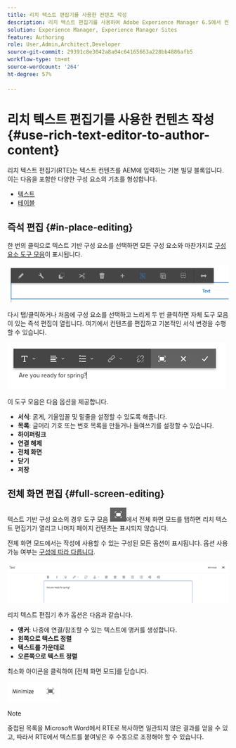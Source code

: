 ```yaml
---
title: 리치 텍스트 편집기를 사용한 컨텐츠 작성
description: 리치 텍스트 편집기를 사용하여 Adobe Experience Manager 6.5에서 컨텐츠를 작성합니다.
solution: Experience Manager, Experience Manager Sites
feature: Authoring
role: User,Admin,Architect,Developer
source-git-commit: 29391c8e3042a8a04c64165663a228bb4886afb5
workflow-type: tm+mt
source-wordcount: '264'
ht-degree: 57%

---
```


# 리치 텍스트 편집기를 사용한 컨텐츠 작성 {#use-rich-text-editor-to-author-content}

리치 텍스트 편집기(RTE)는 텍스트 컨텐츠를 AEM에 입력하는 기본 빌딩 블록입니다. 이는 다음을 포함한 다양한 구성 요소의 기초를 형성합니다.

* [텍스트](https://experienceleague.adobe.com/en/docs/experience-manager-core-components/using/wcm-components/text)
* [테이블](https://experienceleague.adobe.com/en/docs/experience-manager-core-components/using/wcm-components/text#table)

## 즉석 편집 {#in-place-editing}

한 번의 클릭으로 텍스트 기반 구성 요소를 선택하면 모든 구성 요소와 마찬가지로 [구성 요소 도구 모음](/help/sites-authoring/editing-content.md#edit-configure-copy-cut-delete-paste)이 표시됩니다.

![screen_shot_2018-03-21at163054](assets/screen_shot_2018-03-21at163054.png)

다시 탭/클릭하거나 처음에 구성 요소를 선택하고 느리게 두 번 클릭하면 자체 도구 모음이 있는 즉석 편집이 열립니다. 여기에서 컨텐츠를 편집하고 기본적인 서식 변경을 수행할 수 있습니다.

![screen_shot_2018-03-21at163214](assets/screen_shot_2018-03-21at163214.png)

이 도구 모음은 다음 옵션을 제공합니다.

* **서식**: 굵게, 기울임꼴 및 밑줄을 설정할 수 있도록 해줍니다.
* **목록**: 글머리 기호 또는 번호 목록을 만들거나 들여쓰기를 설정할 수 있습니다.
* **하이퍼링크**
* **연결 해제**
* **전체 화면**
* **닫기**
* **저장**

## 전체 화면 편집 {#full-screen-editing}

텍스트 기반 구성 요소의 경우 도구 모음 ![전체 화면 편집 모드](do-not-localize/screen_shot_2018-03-21at163236.png)에서 전체 화면 모드를 탭하면 리치 텍스트 편집기가 열리고 나머지 페이지 컨텐츠는 표시되지 않습니다.

전체 화면 모드에서는 작성에 사용할 수 있는 구성된 모든 옵션이 표시됩니다. 옵션 사용 가능 여부는 [구성에 따라 다릅니다](/help/sites-administering/rich-text-editor.md).

![screen_shot_2018-03-21at163248](assets/screen_shot_2018-03-21at163248.png)

리치 텍스트 편집기 추가 옵션은 다음과 같습니다.

* **앵커**: 나중에 연결/참조할 수 있는 텍스트에 앵커를 생성합니다.
* **왼쪽으로 텍스트 정렬**
* **텍스트를 가운데로**
* **오른쪽으로 텍스트 정렬**

최소화 아이콘을 클릭하여 [전체 화면 모드]를 닫습니다.

![screen_shot_2018-03-21at163323](assets/screen_shot_2018-03-21at163323.png)

>[!NOTE]
>
>중첩된 목록을 Microsoft Word에서 RTE로 복사하면 일관되지 않은 결과를 얻을 수 있고, 따라서 RTE에서 텍스트를 붙여넣은 후 수동으로 조정해야 할 수 있습니다.
